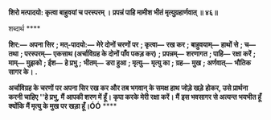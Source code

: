**शिरो मत्पादयो: कृत्वा बाहुवयां च परस्परम् ।** **प्रपन्नं पाहि मामीश भीतं मृत्युग्रहार्णवात् ॥ ४६॥** 

शब्दार्थ **** 

**शिर:—** **अपना सिर** **; मत्-पादयो:—** **मेरे दोनों चरणों पर** **; कृत्वा—** **रख कर** **; बाहुवयाम्—** **हाथों से** **; च—** **तथा** **; परस्परम्—** **एकसाथ (अर्चाविग्रह के दोनों पाँव पकड़ कर)** **; प्रपन्नम्—** **शरणागत** **; पाहि—** **रक्षा करें** **; माम्—** **मुझको** **; ईश—** **हे प्रभु** **;** **भीतम्—** **डरा हुआ** **; मृत्यु—** **मृत्यु का** **; ग्रह—** **मुख** **; अर्णवात्—** **भौतिक सागर के।** **.** 

**अर्चाविग्रह के चरणों पर अपना सिर रख कर और तब भगवान् के समक्ष हाथ जोड़े खड़े** **होकर, उसे प्रार्थना करनी चाहिए ''हे प्रभु, मैं आपकी शरण में हूँ। कृपा करके मेरी रक्षा करें। मैं** **इस भवसागर से अत्यन्त भयभीत हूँ क्योंकि मैं मृत्यु के मुख पर खड़ा हूँ।ÓÓ** **** 